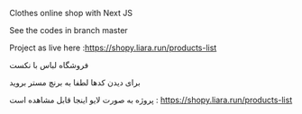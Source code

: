  Clothes online shop with Next JS

See the codes in branch master

Project as live here :https://shopy.liara.run/products-list

فروشگاه لباس با نکست 

برای دیدن کدها لطفا به برنچ مستر بروید 

پروژه به صورت لایو اینجا قابل مشاهده است : https://shopy.liara.run/products-list

